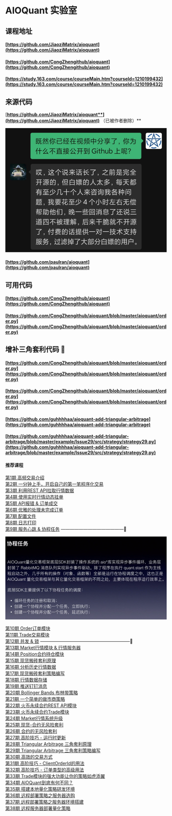 # AIOQuant 实验室

## 课程地址

#### [https://github.com/JiaoziMatrix/aioquant](https://github.com/JiaoziMatrix/aioquant)

#### [https://github.com/CongZhengithub/aioquant](https://github.com/CongZhengithub/aioquant)

#### [https://study.163.com/course/courseMain.htm?courseId=1210199432](https://study.163.com/course/courseMain.htm?courseId=1210199432)

## 来源代码

[**https://github.com/JiaoziMatrix/aioquant**](https://github.com/JiaoziMatrix/aioquant)** （已被作者删除）**

![](../../.gitbook/assets/0a9d96215fb87cf6f1527fdd9cac586b.jpg)

#### [https://github.com/paulran/aioquant](https://github.com/paulran/aioquant)

## 可用代码

#### [https://github.com/CongZhengithub/aioquant](https://github.com/CongZhengithub/aioquant)

#### [https://github.com/CongZhengithub/aioquant/blob/master/aioquant/order.py](https://github.com/CongZhengithub/aioquant/blob/master/aioquant/order.py)

## 增补三角套利代码 🚩

#### [https://github.com/CongZhengithub/aioquant/blob/master/aioquant/order.py](https://github.com/CongZhengithub/aioquant/blob/master/aioquant/order.py)

#### [https://github.com/CongZhengithub/aioquant/blob/master/aioquant/order.py](https://github.com/CongZhengithub/aioquant/blob/master/aioquant/order.py)

#### [https://github.com/guhhhhaa/aioquant-add-triangular-arbitrage](https://github.com/guhhhhaa/aioquant-add-triangular-arbitrage)

#### [https://github.com/guhhhhaa/aioquant-add-triangular-arbitrage/blob/master/example/Issue29/src/strategy/strategy29.py](https://github.com/guhhhhaa/aioquant-add-triangular-arbitrage/blob/master/example/Issue29/src/strategy/strategy29.py)

#### 推荐课程

[第1期 高频交易介绍](https://www.bilibili.com/video/BV1EJ41197Fx/)\
[第2期 一分钟上手，开启自己的第一笔程序化交易](https://www.bilibili.com/video/BV1vJ411q799/)\
[第3期 利用REST API拉取行情数据](https://www.bilibili.com/video/BV15J411B7bG/)\
[第4期 使用实时行情动态挂单](https://www.bilibili.com/video/BV1JJ411i7hH/)\
[第5期 API报错 & 订单成交](https://www.bilibili.com/video/BV1nJ411y7zE/)\
[第6期 优雅的处理未完成订单](https://www.bilibili.com/video/BV1nJ411175f/)\
[第7期 配置文件](https://www.bilibili.com/video/BV1ZJ411k71z/)\
[第8期 日志打印](https://www.bilibili.com/video/BV1FJ411C7Ys/)\
[第9期 服务心跳 & 协程任务](https://www.bilibili.com/video/BV1pJ411C7dS/) ——————————————🚩

![](../../.gitbook/assets/ping-mu-kuai-zhao-20210311-xia-wu-4.34.59.png)

[第10期 Order订单模块](https://www.bilibili.com/video/BV1UJ411C7a6/)\
[第11期 Trade交易模块](https://www.bilibili.com/video/BV1sJ411r73X/)\
[第12期 并发 & 锁](https://www.bilibili.com/video/BV1iJ411677Q/) ————————————————————🚩\
[第13期 Market行情模块 & 行情服务器](https://www.bilibili.com/video/av79695611/)\
[第14期 Position合约持仓模块](https://www.bilibili.com/video/av84079197/)\
[第15期 现货搬砖套利原理](https://www.bilibili.com/video/av86045742/)\
[第16期 分析历史行情数据](https://www.bilibili.com/video/av86060852/)\
[第17期 现货搬砖套利策略编写](https://www.bilibili.com/video/av86493743/)\
[第18期 行情数据存储](https://www.bilibili.com/video/av88433058/)\
[第19期 推送钉钉消息](https://www.bilibili.com/video/av88463345/)\
[第20期 Bollinger Bands 布林带策略](https://www.bilibili.com/video/av91044647/)\
[第21期 一个简单的做市商策略](https://www.bilibili.com/video/av93027310/)\
[第22期 火币永续合约REST API模块](https://www.bilibili.com/video/BV1k5411t7bb/)\
[第23期 火币永续合约Trade模块](https://www.bilibili.com/video/BV1GV411Z766/)\
[第24期 Market行情系统升级](https://www.bilibili.com/video/BV1rk4y1R7gk/)\
[第25期 现货-合约无风险套利](https://www.bilibili.com/video/BV15A411b78b/)\
[第26期 合约的无风险套利](https://www.bilibili.com/video/BV1AK4y1k7un/)\
[第27期 高阶技巧 - 运行时更新](https://www.bilibili.com/video/BV1Xe411p7Pm/)\
[第28期 Triangular Arbitrage 三角套利原理](https://www.bilibili.com/video/BV1WZ4y1W77F/)\
[第29期 Triangular Arbitrage 三角套利策略编写](https://www.bilibili.com/video/BV1zz411i7xW/)\
[第30期 高效的交易方式](https://www.bilibili.com/video/BV1Ai4y1x7Z3/)\
[第31期 高阶技巧 - ClientOrderId的用法](https://www.bilibili.com/video/BV1dA411v72d/)\
[第32期 高阶技巧 - 订单类型的高级用法](https://www.bilibili.com/video/BV12K411n7GC/)\
[第33期 Trade模块的强大功能让你的策略如虎添翼](https://www.bilibili.com/video/BV1WZ4y1u7KF)\
[第34期 AIOQuant到底有何不同？](https://www.bilibili.com/video/BV17t4y1X74P/)\
[第35期 搭建本地量化策略研发环境](https://www.bilibili.com/video/BV1w54y1B7ZH/)\
[第36期 远程部署策略之服务器选购](https://www.bilibili.com/video/BV1m54y1S7Eg/)\
[第37期 远程部署策略之服务器环境搭建](https://www.bilibili.com/video/BV1Y64y1c7CV/)\
[第38期 远程服务器部署量化策略](https://www.bilibili.com/video/BV1zK4y1v7qX/)
